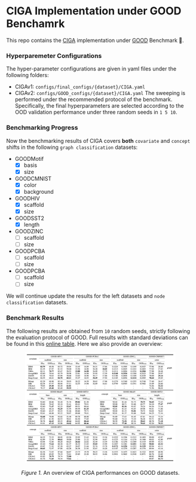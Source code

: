 # CIGA Implementation under GOOD Benchamrk
This repo contains the [CIGA](https://github.com/LFhase/CIGA) implementation under [GOOD](https://github.com/divelab/GOOD) Benchmark 🚀.


### Hyperparemeter Configurations
The hyper-parameter configurations are given in yaml files under the following folders:
- CIGAv1: `configs/final_configs/{dataset}/CIGA.yaml`
- CIGAv2: `configs/GOOD_configs/{dataset}/CIGA.yaml`
The sweeping is performed under the recommended protocol of the benchmark.
Specifically, the final hyperparameters are selected according to the OOD validation performance under three random seeds in `1 5 10`.

### Benchmarking Progress
Now the benchmarking results of CIGA covers **both** `covariate` and `concept` shifts in the following `graph classification` datasets:
- GOODMotif
  - [x] basis
  - [x] size
- GOODCMNIST
  - [x] color
  - [x] background
- GOODHIV
  - [x] scaffold
  - [x] size
- GOODSST2
  - [x] length
- GOODZINC
  - [ ] scaffold
  - [ ] size
- GOODPCBA
  - [ ] scaffold
  - [ ] size
- GOODPCBA
  - [ ] scaffold
  - [ ] size

We will continue update the results for the left datasets and `node classification` datasets.


### Benchmark Results
The following results are obtained from `10` random seeds, strictly following the evaluation protocol of GOOD.
Full results with standard deviations can be found in this [online table](https://docs.google.com/spreadsheets/d/1_v38zrC6d4pq6Xq4DL9z1eYQb6SCFmU4m-jAewXK_9I/edit?usp=sharing).
Here we also provide an overview:

<p align="center"><img src="./results/CIGA-GOOD-results_230104.png" width=80% height=80%></p>
<p align="center"><em>Figure 1.</em> An overview of CIGA performances on GOOD datasets.</p>
